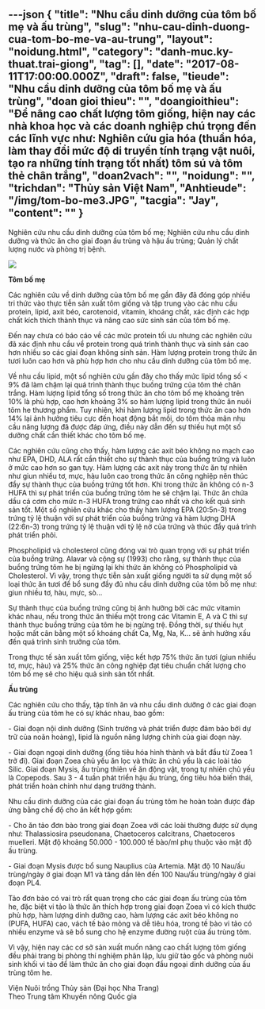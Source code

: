 ---json
{
    "title": "Nhu cầu dinh dưỡng của tôm bố mẹ và ấu trùng",
    "slug": "nhu-cau-dinh-duong-cua-tom-bo-me-va-au-trung",
    "layout": "noidung.html",
    "category": "danh-muc.ky-thuat.trai-giong",
    "tag": [],
    "date": "2017-08-11T17:00:00.000Z",
    "draft": false,
    "tieude": "Nhu cầu dinh dưỡng của tôm bố mẹ và ấu trùng",
    "doan gioi thieu": "",
    "doangioithieu": "Để nâng cao chất lượng tôm giống, hiện nay các nhà khoa học và các doanh nghiệp chú trọng đến các lĩnh vực như: Nghiên cứu gia hóa (thuần hóa, làm thay đổi mức độ di truyền tính trạng vật nuôi, tạo ra những tính trạng tốt nhất) tôm sú và tôm thẻ chân trắng",
    "doan2vach": "",
    "noidung": "",
    "trichdan": "Thủy sản Việt Nam",
    "Anhtieude": "/img/tom-bo-me3.JPG",
    "tacgia": "Jay",
    "__content__": ""
}
---
<p><span style="font-size:14px">Nghi&ecirc;n cứu nhu cầu dinh dưỡng của t&ocirc;m bố mẹ; Nghi&ecirc;n cứu nhu cầu dinh dưỡng v&agrave; thức ăn cho giai đoạn ấu tr&ugrave;ng v&agrave; hậu ấu tr&ugrave;ng; Quản l&yacute; chất lượng nước v&agrave; ph&ograve;ng trị bệnh.</span></p>

<p><span style="font-size:14px"><strong><img src="http://www.thuysanvietnam.com.vn/uploads/article2/baiviet/nuoitrong/nh-cau-dinh-duong-cua-tom-me-01.jpg" /></strong></span></p>

<p><span style="font-size:14px"><strong>T&ocirc;m bố mẹ</strong></span></p>

<p><span style="font-size:14px">C&aacute;c nghi&ecirc;n cứu về dinh dưỡng của t&ocirc;m bố mẹ gần đ&acirc;y đ&atilde; đ&oacute;ng g&oacute;p nhiều tri thức v&agrave;o thực tiễn sản xuất t&ocirc;m giống v&agrave; tập trung v&agrave;o c&aacute;c nhu cầu protein, lipid, axit b&eacute;o, carotenoid, vitamin, kho&aacute;ng chất, x&aacute;c định c&aacute;c hợp chất k&iacute;ch th&iacute;ch th&agrave;nh thục v&agrave; n&acirc;ng cao sức sinh sản của t&ocirc;m bố mẹ.</span></p>

<p><span style="font-size:14px">Đến nay chưa c&oacute; b&aacute;o c&aacute;o về c&aacute;c mức protein tối ưu nhưng c&aacute;c nghi&ecirc;n cứu đ&atilde; x&aacute;c định nhu cầu về protein trong qu&aacute; tr&igrave;nh th&agrave;nh thục v&agrave; sinh sản cao hơn nhiều so c&aacute;c giai đoạn kh&ocirc;ng sinh sản. H&agrave;m lượng protein trong thức ăn tươi lu&ocirc;n cao hơn v&agrave; ph&ugrave; hợp hơn cho nhu cầu dinh dưỡng của t&ocirc;m bố mẹ.</span></p>

<p><span style="font-size:14px">Về nhu cầu lipid, một số nghi&ecirc;n cứu gần đ&acirc;y cho thấy mức lipid tổng số &lt; 9% đ&atilde; l&agrave;m chậm lại qu&aacute; tr&igrave;nh th&agrave;nh thục buồng trứng của t&ocirc;m thẻ ch&acirc;n trắng. H&agrave;m lượng lipid tổng số trong thức ăn cho t&ocirc;m bố mẹ khoảng tr&ecirc;n 10% l&agrave; ph&ugrave; hợp, cao hơn khoảng 3% so h&agrave;m lượng lipid trong thức ăn nu&ocirc;i t&ocirc;m he thương phẩm. Tuy nhi&ecirc;n, khi h&agrave;m lượng lipid trong thức ăn cao hơn 14% lại ảnh hưởng ti&ecirc;u cực đến hoạt động bắt mồi, do t&ocirc;m thỏa m&atilde;n nhu cầu năng lượng đ&atilde; được đ&aacute;p ứng, điều n&agrave;y dẫn đến sự thiếu hụt một số dưỡng chất cần thiết kh&aacute;c cho t&ocirc;m bố mẹ.</span></p>

<p><span style="font-size:14px">C&aacute;c nghi&ecirc;n cứu cũng cho thấy, h&agrave;m lượng c&aacute;c axit b&eacute;o kh&ocirc;ng no mạch cao như EPA, DHD, ALA rất cần thiết cho sự th&agrave;nh thục của buồng trứng v&agrave; lu&ocirc;n ở mức cao hơn so gan tụy. H&agrave;m lượng c&aacute;c axit n&agrave;y trong thức ăn tự nhi&ecirc;n như giun nhiều tơ, mực, h&agrave;u lu&ocirc;n cao trong thức ăn c&ocirc;ng nghiệp n&ecirc;n th&uacute;c đẩy sự th&agrave;nh thục của buồng trứng tốt hơn. Khi trong thức ăn kh&ocirc;ng c&oacute; n-3 HUFA th&igrave; sự ph&aacute;t triển của buồng trứng t&ocirc;m he sẽ chậm lại. Thức ăn chứa dầu c&aacute; cơm cho mức n-3 HUFA trong trứng cao nhất v&agrave; cho kết quả sinh sản tốt. Một số nghi&ecirc;n cứu kh&aacute;c cho thấy h&agrave;m lượng EPA (20:5n-3) trong trứng tỷ lệ thuận với sự ph&aacute;t triển của buồng trứng v&agrave; h&agrave;m lượng DHA (22:6n-3) trong trứng tỷ lệ thuận với tỷ lệ nở của trứng v&agrave; th&uacute;c đẩy qu&aacute; tr&igrave;nh ph&aacute;t triển ph&ocirc;i.</span></p>

<p><span style="font-size:14px">Phospholipid v&agrave; cholesterol cũng đ&oacute;ng vai tr&ograve; quan trọng với sự ph&aacute;t triển của buồng trứng. Alavar v&agrave; cộng sự (1993) cho rằng, sự th&agrave;nh thục của buồng trứng t&ocirc;m he bị ngừng lại khi thức ăn kh&ocirc;ng c&oacute; Phospholipid v&agrave; Cholesterol. V&igrave; vậy, trong thực tiễn sản xuất giống người ta sử dụng một số loại thức ăn tươi để bổ sung đầy đủ nhu cầu dinh dưỡng của t&ocirc;m bố mẹ như: giun nhiều tơ, h&agrave;u, mực, s&ograve;...</span></p>

<p><span style="font-size:14px">Sự th&agrave;nh thục của buồng trứng cũng bị ảnh hưởng bởi c&aacute;c mức vitamin kh&aacute;c nhau, nếu trong thức ăn thiếu một trong c&aacute;c Vitamin E, A v&agrave; C th&igrave; sự th&agrave;nh thục buồng trứng của t&ocirc;m he bị ngừng trệ. Đồng thời, sự thiếu hụt hoặc mất c&acirc;n bằng một số kho&aacute;ng chất Ca, Mg, Na, K... sẽ ảnh hưởng xấu đến qu&aacute; tr&igrave;nh sinh trưởng của t&ocirc;m.</span></p>

<p><span style="font-size:14px">Trong thực tế sản xuất t&ocirc;m giống, việc kết hợp 75% thức ăn tươi (giun nhiều tơ, mực, h&agrave;u) v&agrave; 25% thức ăn c&ocirc;ng nghiệp đạt ti&ecirc;u chuẩn chất lượng cho t&ocirc;m bố mẹ sẽ cho hiệu quả sinh sản tốt nhất.</span></p>

<p><span style="font-size:14px"><strong>Ấu tr&ugrave;ng</strong></span></p>

<p><span style="font-size:14px">C&aacute;c nghi&ecirc;n cứu cho thấy, tập t&iacute;nh ăn v&agrave; nhu cầu dinh dưỡng ở c&aacute;c giai đoạn ấu tr&ugrave;ng của t&ocirc;m he c&oacute; sự kh&aacute;c nhau, bao gồm:</span></p>

<p><span style="font-size:14px">- Giai đoạn nội dinh dưỡng (Sinh trưởng v&agrave; ph&aacute;t triển được đảm bảo bởi dự trữ của no&atilde;n ho&agrave;ng), lipid l&agrave; nguồn năng lượng ch&iacute;nh của giai đoạn n&agrave;y.</span></p>

<p><span style="font-size:14px">- Giai đoạn ngoại dinh dưỡng (ống ti&ecirc;u h&oacute;a h&igrave;nh th&agrave;nh v&agrave; bắt đầu từ Zoea 1 trở đi). Giai đoạn Zoea chủ yếu ăn lọc v&agrave; thức ăn chủ yếu l&agrave; c&aacute;c lo&agrave;i tảo Silic. Giai đoạn Mysis, ấu tr&ugrave;ng thi&ecirc;n về ăn động vật, trong tự nhi&ecirc;n chủ yếu l&agrave; Copepods. Sau 3 - 4 tuần ph&aacute;t triển hậu ấu tr&ugrave;ng, ống ti&ecirc;u h&oacute;a biến th&aacute;i, ph&aacute;t triển ho&agrave;n chỉnh như dạng trưởng th&agrave;nh.</span></p>

<p><span style="font-size:14px">Nhu cầu dinh dưỡng của c&aacute;c giai đoạn ấu tr&ugrave;ng t&ocirc;m he ho&agrave;n to&agrave;n được đ&aacute;p ứng bằng chế độ cho ăn kết hợp gồm:</span></p>

<p><span style="font-size:14px">- Cho ăn tảo đơn b&agrave;o trong giai đoạn Zoea với c&aacute;c lo&agrave;i thường được sử dụng như: Thalassiosira pseudonana, Chaetoceros calcitrans, Chaetoceros muelleri. Mật độ khoảng 50.000 - 100.000 tế b&agrave;o/ml phụ thuộc v&agrave;o mật độ ấu tr&ugrave;ng.</span></p>

<p><span style="font-size:14px">- Giai đoạn Mysis được bổ sung Nauplius của Artemia. Mật độ 10 Nau/ấu tr&ugrave;ng/ng&agrave;y ở giai đoạn M1 v&agrave; tăng dần l&ecirc;n đến 100 Nau/ấu tr&ugrave;ng/ng&agrave;y ở giai đoạn PL4.</span></p>

<p><span style="font-size:14px">Tảo đơn b&agrave;o c&oacute; vai tr&ograve; rất quan trọng cho c&aacute;c giai đoạn ấu tr&ugrave;ng của t&ocirc;m he, đặc biệt vi tảo l&agrave; thức ăn th&iacute;ch hợp trong giai đoạn Zoea v&igrave; c&oacute; k&iacute;ch thước ph&ugrave; hợp, h&agrave;m lượng dinh dưỡng cao, h&agrave;m lượng c&aacute;c axit b&eacute;o kh&ocirc;ng no (PUFA, HUFA) cao, v&aacute;ch tế b&agrave;o mỏng v&agrave; dễ ti&ecirc;u h&oacute;a, trong tế b&agrave;o vi tảo c&oacute; nhiều enzyme v&agrave; sẽ bổ sung cho hệ enzyme đường ruột của ấu tr&ugrave;ng t&ocirc;m.</span></p>

<p><span style="font-size:14px">V&igrave; vậy, hiện nay c&aacute;c cơ sở sản xuất muốn n&acirc;ng cao chất lượng t&ocirc;m giống đều phải trang bị ph&ograve;ng th&iacute; nghiệm ph&acirc;n lập, lưu giữ tảo gốc v&agrave; ph&ograve;ng nu&ocirc;i sinh khối vi tảo để l&agrave;m thức ăn cho giai đoạn đầu ngoại dinh dưỡng của ấu tr&ugrave;ng t&ocirc;m he.</span></p>

<p><span style="font-size:14px">Viện Nu&ocirc;i trồng Thủy sản (Đại học Nha Trang)&nbsp;<br />
Theo&nbsp;Trung t&acirc;m Khuyến n&ocirc;ng Quốc gia</span></p>
